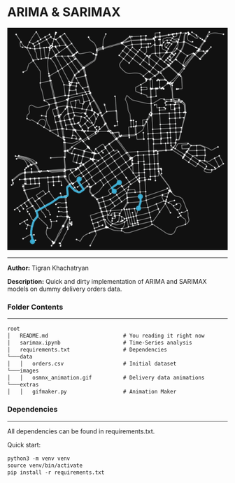 # ARIMA & SARIMAX 

![cover_image](/images/osmnx_animation.gif)

---
**Author:** Tigran Khachatryan

**Description:** Quick and dirty implementation of ARIMA and SARIMAX models on dummy delivery orders data.

### **Folder Contents**

---
```
root
│   README.md                        # You reading it right now
│   sarimax.ipynb                    # Time-Series analysis
│   requirements.txt                 # Dependencies
└───data
│   │   orders.csv                   # Initial dataset
└───images
│   │   osmnx_animation.gif          # Delivery data animations
└───extras
│   │   gifmaker.py                  # Animation Maker

```


### **Dependencies**
---
All dependencies can be found in requirements.txt.

Quick start:
```
python3 -m venv venv
source venv/bin/activate
pip install -r requirements.txt
```

